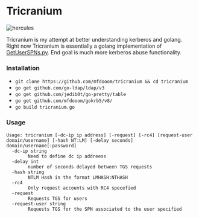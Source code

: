 # Tricranium

![hercules](https://external-content.duckduckgo.com/iu/?u=https%3A%2F%2Fs-media-cache-ak0.pinimg.com%2Foriginals%2F17%2F00%2F8f%2F17008fc0619dd41beb267cbdf613b987.jpg&f=1&nofb=1)

Tricranium is my attempt at better understanding kerberos and golang. Right now Tricranium is essentially a golang implementation of [GetUserSPNs.py](https://github.com/SecureAuthCorp/impacket/blob/master/examples/GetUserSPNs.py). End goal is much  more kerberos abuse functionality.

### Installation

- ```git clone https://github.com/mfdooom/tricranium && cd tricranium```
- ```go get github.com/go-ldap/ldap/v3```
- ```go get github.com/jedib0t/go-pretty/table```
- ```go get github.com/mfdooom/gokrb5/v8/```
- ```go build tricranium.go```

### Usage

~~~
Usage: tricranium [-dc-ip ip address] [-request] [-rc4] [request-user domain/username] [-hash NT:LM] [-delay seconds] domain/username[:password]
  -dc-ip string
        Need to define dc ip addreess
  -delay int
        number of seconds delayed between TGS requests
  -hash string
        NTLM Hash in the format LMHASH:NTHASH
  -rc4
        Only request accounts with RC4 specefied
  -request
        Requests TGS for users
  -request-user string
        Requests TGS for the SPN associated to the user specified
~~~
